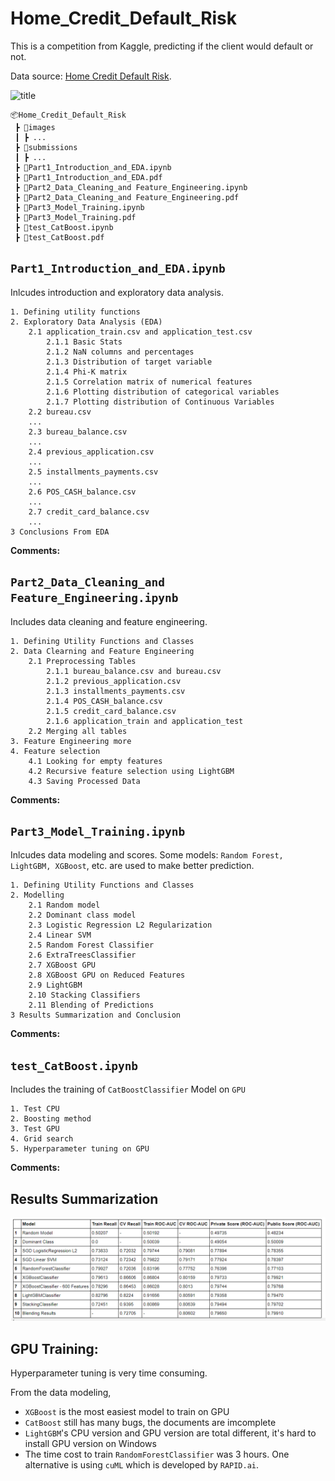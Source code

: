 # Home_Credit_Default_Risk

This is a competition from Kaggle, predicting if the client would default or not.

Data source: [Home Credit Default Risk](https://www.kaggle.com/c/home-credit-default-risk/overview/description).

![title](images/table_relation.png)

```
📦Home_Credit_Default_Risk
 ┣ 📂images
 ┃ ┣ ...
 ┣ 📂submissions
 ┃ ┣ ...
 ┣ 📜Part1_Introduction_and_EDA.ipynb
 ┣ 📜Part1_Introduction_and_EDA.pdf
 ┣ 📜Part2_Data_Cleaning_and Feature_Engineering.ipynb
 ┣ 📜Part2_Data_Cleaning_and Feature_Engineering.pdf
 ┣ 📜Part3_Model_Training.ipynb
 ┣ 📜Part3_Model_Training.pdf
 ┣ 📜test_CatBoost.ipynb
 ┣ 📜test_CatBoost.pdf
```

## `Part1_Introduction_and_EDA.ipynb` 

Inlcudes introduction and exploratory data analysis. 

```
1. Defining utility functions
2. Exploratory Data Analysis (EDA)
    2.1 application_train.csv and application_test.csv
        2.1.1 Basic Stats
        2.1.2 NaN columns and percentages
        2.1.3 Distribution of target variable
        2.1.4 Phi-K matrix
        2.1.5 Correlation matrix of numerical features
        2.1.6 Plotting distribution of categorical variables
        2.1.7 Plotting distribution of Continuous Variables
    2.2 bureau.csv
    ...
    2.3 bureau_balance.csv
    ...
    2.4 previous_application.csv
    ...
    2.5 installments_payments.csv
    ...
    2.6 POS_CASH_balance.csv
    ...
    2.7 credit_card_balance.csv
    ...
3 Conclusions From EDA
```

**Comments:**


## `Part2_Data_Cleaning_and Feature_Engineering.ipynb` 

Includes data cleaning and feature engineering.

```
1. Defining Utility Functions and Classes
2. Data Clearning and Feature Engineering
    2.1 Preprocessing Tables
        2.1.1 bureau_balance.csv and bureau.csv
        2.1.2 previous_application.csv
        2.1.3 installments_payments.csv
        2.1.4 POS_CASH_balance.csv
        2.1.5 credit_card_balance.csv
        2.1.6 application_train and application_test
    2.2 Merging all tables
3. Feature Engineering more
4. Feature selection
    4.1 Looking for empty features
    4.2 Recursive feature selection using LightGBM
    4.3 Saving Processed Data
```

**Comments:**


## `Part3_Model_Training.ipynb` 

Inlcudes data modeling and scores. 
Some models: `Random Forest, LightGBM, XGBoost`, etc. are used to make better prediction.

```
1. Defining Utility Functions and Classes
2. Modelling
    2.1 Random model
    2.2 Dominant class model
    2.3 Logistic Regression L2 Regularization
    2.4 Linear SVM
    2.5 Random Forest Classifier
    2.6 ExtraTreesClassifier
    2.7 XGBoost GPU
    2.8 XGBoost GPU on Reduced Features
    2.9 LightGBM
    2.10 Stacking Classifiers
    2.11 Blending of Predictions
3 Results Summarization and Conclusion
```

**Comments:**

## `test_CatBoost.ipynb` 

Includes the training of `CatBoostClassifier` Model on `GPU`

```
1. Test CPU
2. Boosting method
3. Test GPU
4. Grid search
5. Hyperparameter tuning on GPU
```

**Comments:**

## Results Summarization

<img src="./images/Results Summarization.png"/>

## GPU Training:

Hyperparameter tuning is very time consuming.

From the data modeling, 
- `XGBoost` is the most easiest model to train on GPU
- `CatBoost` still has many bugs, the documents are imcomplete
- `LightGBM`'s CPU version and GPU version are total different, it's hard to install GPU version on Windows
- The time cost to train `RandomForestClassifier` was 3 hours. One alternative is using `cuML` which is developed by `RAPID.ai`.

